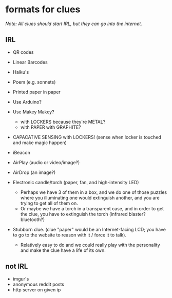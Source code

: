 formats for clues
=================

_Note:  All clues should start IRL, but they can go into the internet._

## IRL

* QR codes
* Linear Barcodes
* Haiku's
* Poem (e.g. sonnets)
* Printed paper in paper

* Use Arduino?
* Use Makey Makey?
  * with LOCKERS because they're METAL?
  * with PAPER with GRAPHITE?
* CAPACATIVE SENSING with LOCKERS! (sense when locker is touched and make magic happen)

* iBeacon
* AirPlay (audio or video/image?)
* AirDrop (an image?)

* Electronic candle/torch (paper, fan, and high-intensity LED)
  * Perhaps we have 3 of them in a box, and we do one of those puzzles where you illuminating one would extinguish another, and you are trying to get all of them on.
  * Or maybe we have a torch in a transparent case, and in order to get the clue, you have to extinguish the torch (infrared blaster? bluetooth?)
  
* Stubborn clue. (clue "paper" would be an Internet-facing LCD; you have to go to the website to reason with it / force it to talk).
  * Relatively easy to do and we could really play with the personality and make the clue have a life of its own. 

## not IRL

* imgur's
* anonymous reddit posts
* http server on given ip
